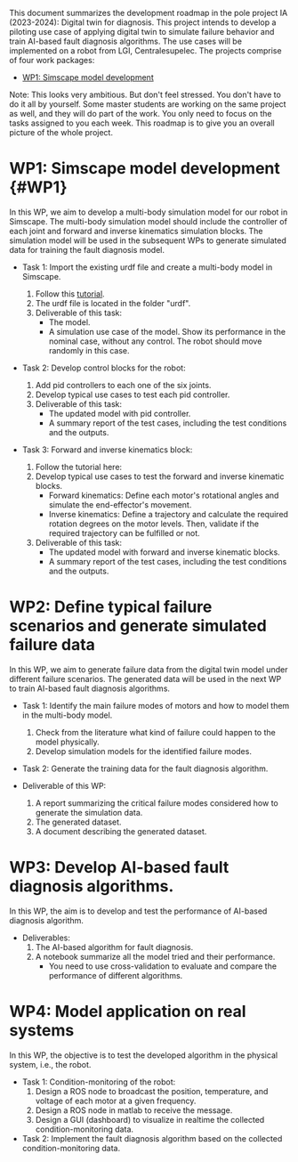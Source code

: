This document summarizes the development roadmap in the pole project IA (2023-2024): Digital twin for diagnosis. This project intends to develop a piloting use case of applying digital twin to simulate failure behavior and train AI-based fault diagnosis algorithms. The use cases will be implemented on a robot from LGI, Centralesupelec. The projects comprise of four work packages:
- [WP1: Simscape model development](#WP1)

Note: This looks very ambitious. But don't feel stressed. You don't have to do it all by yourself. Some master students are working on the same project as well, and they will do part of the work. You only need to focus on the tasks assigned to you each week. This roadmap is to give you an overall picture of the whole project.

# WP1: Simscape model development {#WP1}

In this WP, we aim to develop a multi-body simulation model for our robot in Simscape. The multi-body simulation model should include the controller of each joint and forward and inverse kinematics simulation blocks. The simulation model will be used in the subsequent WPs to generate simulated data for training the fault diagnosis model.

- Task 1: Import the existing urdf file and create a multi-body model in Simscape.
  1. Follow this [tutorial](https://fr.mathworks.com/help/sm/ug/urdf-import.html#bvmwhdm-1).
  2. The urdf file is located in the folder "urdf".
  3. Deliverable of this task:
     - The model.
     - A simulation use case of the model. Show its performance in the nominal case, without any control. The robot should move randomly in this case.

- Task 2: Develop control blocks for the robot:
  1. Add pid controllers to each one of the six joints.
  2. Develop typical use cases to test each pid controller.
  3. Deliverable of this task:
     - The updated model with pid controller.
     - A summary report of the test cases, including the test conditions and the outputs.

- Task 3: Forward and inverse kinematics block:
  1. Follow the tutorial here:
  2. Develop typical use cases to test the forward and inverse kinematic blocks.
     - Forward kinematics: Define each motor's rotational angles and simulate the end-effector's movement.
     - Inverse kinematics: Define a trajectory and calculate the required rotation degrees on the motor levels. Then, validate if the required trajectory can be fulfilled or not.
  4. Deliverable of this task:
     - The updated model with forward and inverse kinematic blocks.
     - A summary report of the test cases, including the test conditions and the outputs.

# WP2: Define typical failure scenarios and generate simulated failure data

In this WP, we aim to generate failure data from the digital twin model under different failure scenarios. The generated data will be used in the next WP to train AI-based fault diagnosis algorithms.

- Task 1: Identify the main failure modes of motors and how to model them in the multi-body model.
  1. Check from the literature what kind of failure could happen to the model physically.
  2. Develop simulation models for the identified failure modes.
     
- Task 2: Generate the training data for the fault diagnosis algorithm.

- Deliverable of this WP:
  1. A report summarizing the critical failure modes considered how to generate the simulation data.
  2. The generated dataset.
  3. A document describing the generated dataset.

# WP3: Develop AI-based fault diagnosis algorithms.

In this WP, the aim is to develop and test the performance of AI-based diagnosis algorithm.

- Deliverables:
  1. The AI-based algorithm for fault diagnosis.
  2. A notebook summarize all the model tried and their performance.
     - You need to use cross-validation to evaluate and compare the performance of different algorithms.
    
# WP4: Model application on real systems

In this WP, the objective is to test the developed algorithm in the physical system, i.e., the robot.

- Task 1: Condition-monitoring of the robot:
  1. Design a ROS node to broadcast the position, temperature, and voltage of each motor at a given frequency.
  2. Design a ROS node in matlab to receive the message.
  3. Design a GUI (dashboard) to visualize in realtime the collected condition-monitoring data.
- Task 2: Implement the fault diagnosis algorithm based on the collected condition-monitoring data.





  
